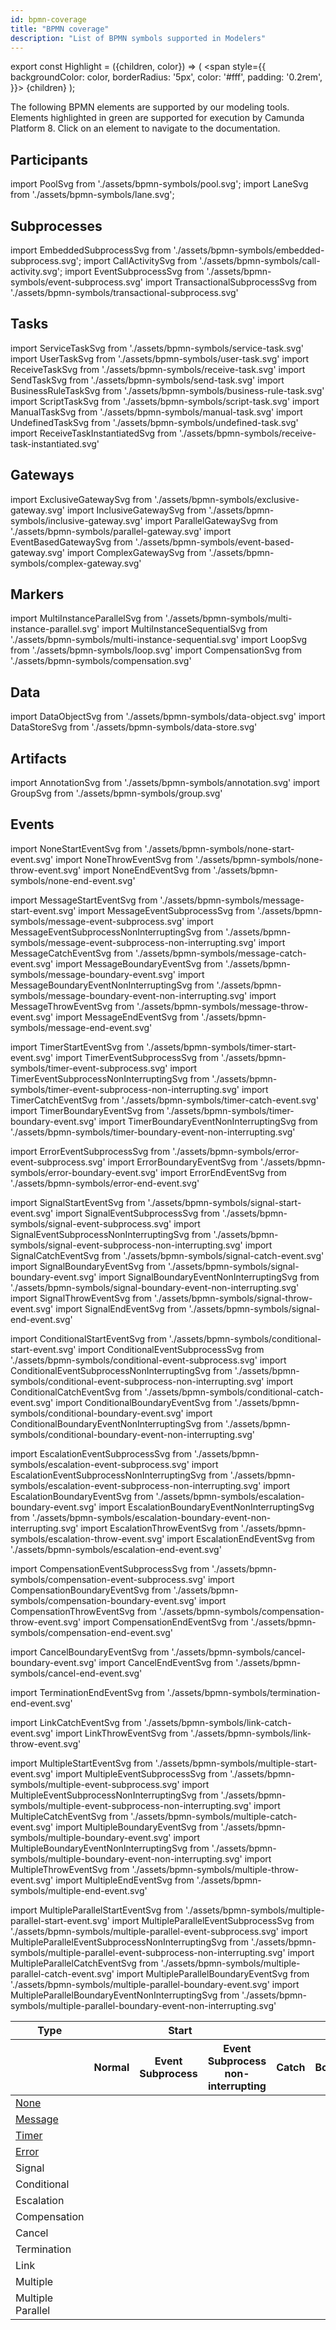 ```yaml
---
id: bpmn-coverage
title: "BPMN coverage"
description: "List of BPMN symbols supported in Modelers"
---
```


export const Highlight = ({children, color}) => (
<span style={{ backgroundColor: color, borderRadius: '5px', color: '#fff', padding: '0.2rem', }}>
{children}
</span>
);

The following BPMN elements are supported by our modeling tools. Elements highlighted in <Highlight color="#11c399">green</Highlight> are supported for execution by Camunda Platform 8. Click on an element to navigate to the documentation.

## Participants

import PoolSvg from './assets/bpmn-symbols/pool.svg';
import LaneSvg from './assets/bpmn-symbols/lane.svg';

<div className="bpmn-symbol-container">
    <a href="#">
        <PoolSvg className="implemented" />
    </a>
    <a href="#">
        <LaneSvg />
    </a>
</div>

## Subprocesses

import EmbeddedSubprocessSvg from './assets/bpmn-symbols/embedded-subprocess.svg';
import CallActivitySvg from './assets/bpmn-symbols/call-activity.svg';
import EventSubprocessSvg from './assets/bpmn-symbols/event-subprocess.svg'
import TransactionalSubprocessSvg from './assets/bpmn-symbols/transactional-subprocess.svg'

<div className="bpmn-symbol-container">
    <a href="../embedded-subprocesses/">
        <EmbeddedSubprocessSvg className="implemented" />
    </a>
    <a href="../call-activities/">
        <CallActivitySvg className="implemented" />
    </a>
    <a href="../event-subprocesses/">
        <EventSubprocessSvg className="implemented" />
    </a>
    <a href="#">
        <TransactionalSubprocessSvg />
    </a>
</div>

## Tasks

import ServiceTaskSvg from './assets/bpmn-symbols/service-task.svg'
import UserTaskSvg from './assets/bpmn-symbols/user-task.svg'
import ReceiveTaskSvg from './assets/bpmn-symbols/receive-task.svg'
import SendTaskSvg from './assets/bpmn-symbols/send-task.svg'
import BusinessRuleTaskSvg from './assets/bpmn-symbols/business-rule-task.svg'
import ScriptTaskSvg from './assets/bpmn-symbols/script-task.svg'
import ManualTaskSvg from './assets/bpmn-symbols/manual-task.svg'
import UndefinedTaskSvg from './assets/bpmn-symbols/undefined-task.svg'
import ReceiveTaskInstantiatedSvg from './assets/bpmn-symbols/receive-task-instantiated.svg'

<div className="bpmn-symbol-container">
    <a href="../service-tasks/">
        <ServiceTaskSvg className="implemented" />
    </a>
    <a href="../user-tasks/">
        <UserTaskSvg className="implemented" />
    </a>
    <a href="../receive-tasks/">
        <ReceiveTaskSvg className="implemented" />
    </a>
    <a href="../send-tasks/">
        <SendTaskSvg className="implemented" />
    </a>
    <a href="../business-rule-tasks/">
        <BusinessRuleTaskSvg className="implemented" />
    </a>
    <a href="../script-tasks/">
        <ScriptTaskSvg className="implemented" />
    </a>
    <a href="../manual-tasks/">
        <ManualTaskSvg className="implemented"/>
    </a>
    <a href="#">
        <ReceiveTaskInstantiatedSvg />
    </a>
    <a href="#">
        <UndefinedTaskSvg />
    </a>
</div>

## Gateways

import ExclusiveGatewaySvg from './assets/bpmn-symbols/exclusive-gateway.svg'
import InclusiveGatewaySvg from './assets/bpmn-symbols/inclusive-gateway.svg'
import ParallelGatewaySvg from './assets/bpmn-symbols/parallel-gateway.svg'
import EventBasedGatewaySvg from './assets/bpmn-symbols/event-based-gateway.svg'
import ComplexGatewaySvg from './assets/bpmn-symbols/complex-gateway.svg'

<div className="bpmn-symbol-container">
    <a href="../exclusive-gateways/">
        <ExclusiveGatewaySvg className="implemented" />
    </a>
    <a href="../parallel-gateways/">
        <ParallelGatewaySvg className="implemented" />
    </a>
    <a href="../event-based-gateways/">
        <EventBasedGatewaySvg className="implemented" />
    </a>
    <a href="#">
        <InclusiveGatewaySvg />
    </a>
    <a href="#">
        <ComplexGatewaySvg />
    </a>
</div>

## Markers

import MultiInstanceParallelSvg from './assets/bpmn-symbols/multi-instance-parallel.svg'
import MultiInstanceSequentialSvg from './assets/bpmn-symbols/multi-instance-sequential.svg'
import LoopSvg from './assets/bpmn-symbols/loop.svg'
import CompensationSvg from './assets/bpmn-symbols/compensation.svg'

<div className="bpmn-symbol-container">
    <a href="../multi-instance/">
        <MultiInstanceParallelSvg className="implemented" />
    </a>
    <a href="../multi-instance/">
        <MultiInstanceSequentialSvg className="implemented" />
    </a>
    <a href="#">
        <LoopSvg />
    </a>
    <a href="#">
        <CompensationSvg />
    </a>
</div>

## Data

import DataObjectSvg from './assets/bpmn-symbols/data-object.svg'
import DataStoreSvg from './assets/bpmn-symbols/data-store.svg'

<div className="bpmn-symbol-container">
    <a href="#">
        <DataObjectSvg />
    </a>
    <a href="#">
        <DataStoreSvg />
    </a>
</div>

## Artifacts

import AnnotationSvg from './assets/bpmn-symbols/annotation.svg'
import GroupSvg from './assets/bpmn-symbols/group.svg'

<div className="bpmn-symbol-container">
    <a href="#">
        <AnnotationSvg className="implemented" />
    </a>
    <a href="#">
        <GroupSvg className="implemented" />
    </a>
</div>

## Events

import NoneStartEventSvg from './assets/bpmn-symbols/none-start-event.svg'
import NoneThrowEventSvg from './assets/bpmn-symbols/none-throw-event.svg'
import NoneEndEventSvg from './assets/bpmn-symbols/none-end-event.svg'

import MessageStartEventSvg from './assets/bpmn-symbols/message-start-event.svg'
import MessageEventSubprocessSvg from './assets/bpmn-symbols/message-event-subprocess.svg'
import MessageEventSubprocessNonInterruptingSvg from './assets/bpmn-symbols/message-event-subprocess-non-interrupting.svg'
import MessageCatchEventSvg from './assets/bpmn-symbols/message-catch-event.svg'
import MessageBoundaryEventSvg from './assets/bpmn-symbols/message-boundary-event.svg'
import MessageBoundaryEventNonInterruptingSvg from './assets/bpmn-symbols/message-boundary-event-non-interrupting.svg'
import MessageThrowEventSvg from './assets/bpmn-symbols/message-throw-event.svg'
import MessageEndEventSvg from './assets/bpmn-symbols/message-end-event.svg'

import TimerStartEventSvg from './assets/bpmn-symbols/timer-start-event.svg'
import TimerEventSubprocessSvg from './assets/bpmn-symbols/timer-event-subprocess.svg'
import TimerEventSubprocessNonInterruptingSvg from './assets/bpmn-symbols/timer-event-subprocess-non-interrupting.svg'
import TimerCatchEventSvg from './assets/bpmn-symbols/timer-catch-event.svg'
import TimerBoundaryEventSvg from './assets/bpmn-symbols/timer-boundary-event.svg'
import TimerBoundaryEventNonInterruptingSvg from './assets/bpmn-symbols/timer-boundary-event-non-interrupting.svg'

import ErrorEventSubprocessSvg from './assets/bpmn-symbols/error-event-subprocess.svg'
import ErrorBoundaryEventSvg from './assets/bpmn-symbols/error-boundary-event.svg'
import ErrorEndEventSvg from './assets/bpmn-symbols/error-end-event.svg'

import SignalStartEventSvg from './assets/bpmn-symbols/signal-start-event.svg'
import SignalEventSubprocessSvg from './assets/bpmn-symbols/signal-event-subprocess.svg'
import SignalEventSubprocessNonInterruptingSvg from './assets/bpmn-symbols/signal-event-subprocess-non-interrupting.svg'
import SignalCatchEventSvg from './assets/bpmn-symbols/signal-catch-event.svg'
import SignalBoundaryEventSvg from './assets/bpmn-symbols/signal-boundary-event.svg'
import SignalBoundaryEventNonInterruptingSvg from './assets/bpmn-symbols/signal-boundary-event-non-interrupting.svg'
import SignalThrowEventSvg from './assets/bpmn-symbols/signal-throw-event.svg'
import SignalEndEventSvg from './assets/bpmn-symbols/signal-end-event.svg'

import ConditionalStartEventSvg from './assets/bpmn-symbols/conditional-start-event.svg'
import ConditionalEventSubprocessSvg from './assets/bpmn-symbols/conditional-event-subprocess.svg'
import ConditionalEventSubprocessNonInterruptingSvg from './assets/bpmn-symbols/conditional-event-subprocess-non-interrupting.svg'
import ConditionalCatchEventSvg from './assets/bpmn-symbols/conditional-catch-event.svg'
import ConditionalBoundaryEventSvg from './assets/bpmn-symbols/conditional-boundary-event.svg'
import ConditionalBoundaryEventNonInterruptingSvg from './assets/bpmn-symbols/conditional-boundary-event-non-interrupting.svg'

import EscalationEventSubprocessSvg from './assets/bpmn-symbols/escalation-event-subprocess.svg'
import EscalationEventSubprocessNonInterruptingSvg from './assets/bpmn-symbols/escalation-event-subprocess-non-interrupting.svg'
import EscalationBoundaryEventSvg from './assets/bpmn-symbols/escalation-boundary-event.svg'
import EscalationBoundaryEventNonInterruptingSvg from './assets/bpmn-symbols/escalation-boundary-event-non-interrupting.svg'
import EscalationThrowEventSvg from './assets/bpmn-symbols/escalation-throw-event.svg'
import EscalationEndEventSvg from './assets/bpmn-symbols/escalation-end-event.svg'

import CompensationEventSubprocessSvg from './assets/bpmn-symbols/compensation-event-subprocess.svg'
import CompensationBoundaryEventSvg from './assets/bpmn-symbols/compensation-boundary-event.svg'
import CompensationThrowEventSvg from './assets/bpmn-symbols/compensation-throw-event.svg'
import CompensationEndEventSvg from './assets/bpmn-symbols/compensation-end-event.svg'

import CancelBoundaryEventSvg from './assets/bpmn-symbols/cancel-boundary-event.svg'
import CancelEndEventSvg from './assets/bpmn-symbols/cancel-end-event.svg'

import TerminationEndEventSvg from './assets/bpmn-symbols/termination-end-event.svg'

import LinkCatchEventSvg from './assets/bpmn-symbols/link-catch-event.svg'
import LinkThrowEventSvg from './assets/bpmn-symbols/link-throw-event.svg'

import MultipleStartEventSvg from './assets/bpmn-symbols/multiple-start-event.svg'
import MultipleEventSubprocessSvg from './assets/bpmn-symbols/multiple-event-subprocess.svg'
import MultipleEventSubprocessNonInterruptingSvg from './assets/bpmn-symbols/multiple-event-subprocess-non-interrupting.svg'
import MultipleCatchEventSvg from './assets/bpmn-symbols/multiple-catch-event.svg'
import MultipleBoundaryEventSvg from './assets/bpmn-symbols/multiple-boundary-event.svg'
import MultipleBoundaryEventNonInterruptingSvg from './assets/bpmn-symbols/multiple-boundary-event-non-interrupting.svg'
import MultipleThrowEventSvg from './assets/bpmn-symbols/multiple-throw-event.svg'
import MultipleEndEventSvg from './assets/bpmn-symbols/multiple-end-event.svg'

import MultipleParallelStartEventSvg from './assets/bpmn-symbols/multiple-parallel-start-event.svg'
import MultipleParallelEventSubprocessSvg from './assets/bpmn-symbols/multiple-parallel-event-subprocess.svg'
import MultipleParallelEventSubprocessNonInterruptingSvg from './assets/bpmn-symbols/multiple-parallel-event-subprocess-non-interrupting.svg'
import MultipleParallelCatchEventSvg from './assets/bpmn-symbols/multiple-parallel-catch-event.svg'
import MultipleParallelBoundaryEventSvg from './assets/bpmn-symbols/multiple-parallel-boundary-event.svg'
import MultipleParallelBoundaryEventNonInterruptingSvg from './assets/bpmn-symbols/multiple-parallel-boundary-event-non-interrupting.svg'

<table className="bpmn-coverage-event-table">
  <thead>
      <tr>
        <th>Type</th>
        <th colspan="3">Start</th>
        <th colspan="4">Intermediate</th>
        <th>End</th>
      </tr>
      <tr>
        <th></th>
        <th>Normal</th>
        <th>Event Subprocess</th>
        <th>Event Subprocess non-interrupting</th>
        <th>Catch</th>
        <th>Boundary</th>
        <th>Boundary non-interrupting</th>
        <th>Throw</th>
        <th></th>
      </tr>
  </thead>
  <tbody>
    <tr>
        <td>
            <a href="../none-events/">None</a>
        </td>
        <td>
            <a href="../none-events/">
                <NoneStartEventSvg className="implemented" />
            </a>
        </td>
        <td></td>
        <td></td>
        <td></td>
        <td></td>
        <td></td>
        <td>
            <a href="../none-events/">
                <NoneThrowEventSvg className="implemented" />
            </a>
        </td>
        <td>
            <a href="../none-events/">
                <NoneEndEventSvg className="implemented" />
            </a>
        </td>
    </tr>
    <tr>
        <td>
            <a href="../message-events/">Message</a>
        </td>
        <td>
            <a href="../message-events/">
                <MessageStartEventSvg className="implemented" />
            </a>
        </td>
        <td>
            <a href="../message-events/">
                <MessageEventSubprocessSvg className="implemented" />
            </a>
        </td>
        <td>
            <a href="../message-events/">
                <MessageEventSubprocessNonInterruptingSvg className="implemented" />
            </a>
        </td>
        <td>
            <a href="../message-events/">
                <MessageCatchEventSvg className="implemented" />
            </a>
        </td>
        <td>
            <a href="../message-events/">
                <MessageBoundaryEventSvg className="implemented" />
            </a>
        </td>
        <td>
            <a href="../message-events/">
                <MessageBoundaryEventNonInterruptingSvg className="implemented" />
            </a>
        </td>
        <td>
            <a href="../message-events/">
                <MessageThrowEventSvg className="implemented" />
            </a>
        </td>
        <td>
            <a href="../message-events/">
                <MessageEndEventSvg className="implemented" />
            </a>
        </td>
    </tr>
    <tr>
        <td>
            <a href="../timer-events/">Timer</a>
        </td>
        <td>
            <a href="../timer-events/">
                <TimerStartEventSvg className="implemented" />
            </a>
        </td>
        <td>
            <a href="../timer-events/">
                <TimerEventSubprocessSvg className="implemented" />
            </a>
        </td>
        <td>
            <a href="../timer-events/">
                <TimerEventSubprocessNonInterruptingSvg className="implemented" />
            </a>
        </td>
        <td>
            <a href="../timer-events/">
                <TimerCatchEventSvg className="implemented" />
            </a>
        </td>
        <td>
            <a href="../timer-events/">
                <TimerBoundaryEventSvg className="implemented" />
            </a>
        </td>
        <td>
            <a href="../timer-events/">
                <TimerBoundaryEventNonInterruptingSvg className="implemented" />
            </a>
        </td>
        <td></td>
        <td></td>
    </tr>
    <tr>
        <td>
            <a href="../error-events/">Error</a>
        </td>
        <td></td>
        <td>
            <a href="../error-events/">
                <ErrorEventSubprocessSvg className="implemented" />
            </a>
        </td>
        <td></td>
        <td></td>
        <td>
            <a href="../error-events/">
                <ErrorBoundaryEventSvg className="implemented" />
            </a>
        </td>
        <td></td>
        <td></td>
        <td>
            <a href="../error-events/">
                <ErrorEndEventSvg className="implemented" />
            </a>
        </td>
    </tr>
    <tr>
        <td>
            Signal
        </td>
        <td>
            <a href="#">
                <SignalStartEventSvg />
            </a>
        </td>
        <td>
            <a href="#">
                <SignalEventSubprocessSvg />
            </a>
        </td>
        <td>
            <a href="#">
                <SignalEventSubprocessNonInterruptingSvg />
            </a>
        </td>
        <td>
            <a href="#">
                <SignalCatchEventSvg />
            </a>
        </td>
        <td>
            <a href="#">
                <SignalBoundaryEventSvg />
            </a>
        </td>
        <td>
            <a href="#">
                <SignalBoundaryEventNonInterruptingSvg />
            </a>
        </td>
        <td>
            <a href="#">
                <SignalThrowEventSvg />
            </a>
        </td>
        <td>
            <a href="#">
                <SignalEndEventSvg />
            </a>
        </td>
    </tr>
    <tr>
        <td>
            Conditional
        </td>
        <td>
            <a href="#">
                <ConditionalStartEventSvg />
            </a>
        </td>
        <td>
            <a href="#">
                <ConditionalEventSubprocessSvg />
            </a>
        </td>
        <td>
            <a href="#">
                <ConditionalEventSubprocessNonInterruptingSvg />
            </a>
        </td>
        <td>
            <a href="#">
                <ConditionalCatchEventSvg />
            </a>
        </td>
        <td>
            <a href="#">
                <ConditionalBoundaryEventSvg />
            </a>
        </td>
        <td>
            <a href="#">
                <ConditionalBoundaryEventNonInterruptingSvg />
            </a>
        </td>
        <td></td>
        <td></td>
    </tr>
    <tr>
        <td>
            Escalation
        </td>
        <td></td>
        <td>
            <a href="#">
                <EscalationEventSubprocessSvg />
            </a>
        </td>
        <td>
            <a href="#">
                <EscalationEventSubprocessNonInterruptingSvg />
            </a>
        </td>
        <td></td>
        <td>
            <a href="#">
                <EscalationBoundaryEventSvg />
            </a>
        </td>
        <td>
            <a href="#">
                <EscalationBoundaryEventNonInterruptingSvg />
            </a>
        </td>
        <td>
            <a href="#">
                <EscalationThrowEventSvg />
            </a>
        </td>
        <td>
            <a href="#">
                <EscalationEndEventSvg />
            </a>
        </td>
    </tr>
    <tr>
        <td>
            Compensation
        </td>
        <td></td>
        <td>
            <a href="#">
                <CompensationEventSubprocessSvg />
            </a>
        </td>
        <td></td>
        <td></td>
        <td>
            <a href="#">
                <CompensationBoundaryEventSvg />
            </a>
        </td>
        <td></td>
        <td>
            <a href="#">
                <CompensationThrowEventSvg />
            </a>
        </td>
        <td>
            <a href="#">
                <CompensationEndEventSvg />
            </a>
        </td>
    </tr>
    <tr>
        <td>
            Cancel
        </td>
        <td></td>
        <td></td>
        <td></td>
        <td></td>
        <td>
            <a href="#">
                <CancelBoundaryEventSvg />
            </a>
        </td>
        <td></td>
        <td></td>
        <td>
            <a href="#">
                <CancelEndEventSvg />
            </a>
        </td>
    </tr>
    <tr>
        <td>
            Termination
        </td>
        <td></td>
        <td></td>
        <td></td>
        <td></td>
        <td></td>
        <td></td>
        <td></td>
        <td>
            <a href="#">
                <TerminationEndEventSvg />
            </a>
        </td>
    </tr>
    <tr>
        <td>
            Link
        </td>
        <td></td>
        <td></td>
        <td></td>
        <td>
            <a href="#">
                <LinkCatchEventSvg />
            </a>
        </td>
        <td></td>
        <td></td>
        <td>
            <a href="#">
                <LinkThrowEventSvg />
            </a>
        </td>
        <td></td>
    </tr>
    <tr>
        <td>
            Multiple
        </td>
        <td>
            <a href="#">
                <MultipleStartEventSvg />
            </a>
        </td>
        <td>
            <a href="#">
                <MultipleEventSubprocessSvg />
            </a>
        </td>
        <td>
            <a href="#">
                <MultipleEventSubprocessNonInterruptingSvg />
            </a>
        </td>
        <td>
            <a href="#">
                <MultipleCatchEventSvg />
            </a>
        </td>
        <td>
            <a href="#">
                <MultipleBoundaryEventSvg />
            </a>
        </td>
        <td>
            <a href="#">
                <MultipleBoundaryEventNonInterruptingSvg />
            </a>
        </td>
        <td>
            <a href="#">
                <MultipleThrowEventSvg />
            </a>
        </td>
        <td>
            <a href="#">
                <MultipleEndEventSvg />
            </a>
        </td>
    </tr>
    <tr>
        <td>
            Multiple Parallel
        </td>
        <td>
            <a href="#">
                <MultipleParallelStartEventSvg />
            </a>
        </td>
        <td>
            <a href="#">
                <MultipleParallelEventSubprocessSvg />
            </a>
        </td>
        <td>
            <a href="#">
                <MultipleParallelEventSubprocessNonInterruptingSvg />
            </a>
        </td>
        <td>
            <a href="#">
                <MultipleParallelCatchEventSvg />
            </a>
        </td>
        <td>
            <a href="#">
                <MultipleParallelBoundaryEventSvg />
            </a>
        </td>
        <td>
            <a href="#">
                <MultipleParallelBoundaryEventNonInterruptingSvg />
            </a>
        </td>
        <td></td>
        <td></td>
    </tr>

  </tbody>
</table>
